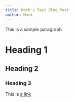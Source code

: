 ```yaml
---
title: Mark's Test Blog Post
author: Mark
---
```


This is a sample paragraph

# Heading 1
## Heading 2
### Heading 3

This is [a link](codevid19.com)
